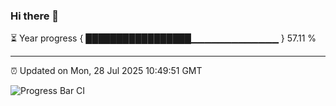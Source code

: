 ### Hi there 👋

⏳ Year progress { █████████████████▁▁▁▁▁▁▁▁▁▁▁▁▁ } 57.11 %

---

⏰ Updated on Mon, 28 Jul 2025 10:49:51 GMT

![Progress Bar CI](https://github.com/IshwaranRudhara/GIT-ACTION/workflows/Progress%20Bar%20CI/badge.svg)
